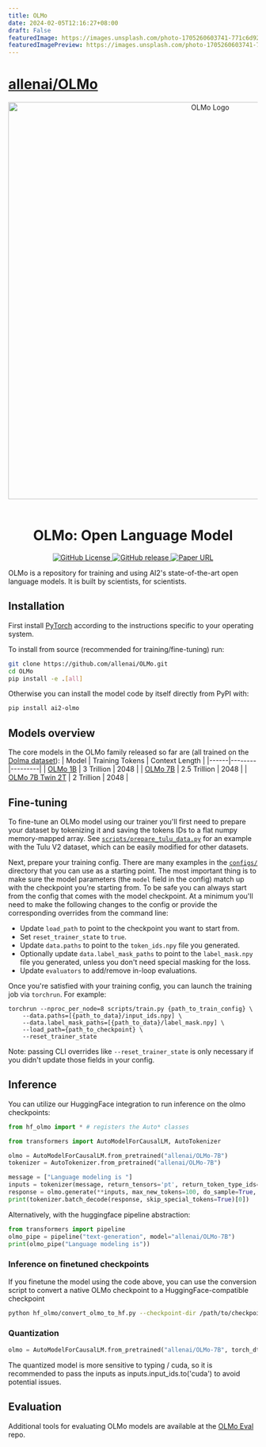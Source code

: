 ```yaml
---
title: OLMo
date: 2024-02-05T12:16:27+08:00
draft: False
featuredImage: https://images.unsplash.com/photo-1705260603741-771c6d9238da?ixid=M3w0NjAwMjJ8MHwxfHJhbmRvbXx8fHx8fHx8fDE3MDcxMDY1ODB8&ixlib=rb-4.0.3
featuredImagePreview: https://images.unsplash.com/photo-1705260603741-771c6d9238da?ixid=M3w0NjAwMjJ8MHwxfHJhbmRvbXx8fHx8fHx8fDE3MDcxMDY1ODB8&ixlib=rb-4.0.3
---
```


# [allenai/OLMo](https://github.com/allenai/OLMo)

<div align="center">
  <!-- <img src="https://github.com/allenai/OLMo/assets/8812459/774ac485-a535-4768-8f7c-db7be20f5cc3" width="300"/> -->
  <img src="https://allenai.org/olmo/olmo-7b-animation.gif" alt="OLMo Logo" width="800" style="margin-left:'auto' margin-right:'auto' display:'block'"/>
  <br>
  <br>
  <h1>OLMo: Open Language Model</h1>
</div>
<p align="center">
  <a href="https://github.com/allenai/OLMo/blob/main/LICENSE">
    <img alt="GitHub License" src="https://img.shields.io/github/license/allenai/OLMo">
  </a>
  <a href="https://github.com/allenai/OLMo/releases">
    <img alt="GitHub release" src="https://img.shields.io/github/release/allenai/OLMo.svg">
  </a>
  <a href="https://arxiv.org/pdf/2402.00838.pdf">
    <img alt="Paper URL" src="https://img.shields.io/badge/arxiv-2402.00838-blue">
  </a>
</p>

OLMo is a repository for training and using AI2's state-of-the-art open language models. 
It is built by scientists, for scientists.

## Installation

First install [PyTorch](https://pytorch.org) according to the instructions specific to your operating system.

To install from source (recommended for training/fine-tuning) run:

```bash
git clone https://github.com/allenai/OLMo.git
cd OLMo
pip install -e .[all]
```

Otherwise you can install the model code by itself directly from PyPI with:

```bash
pip install ai2-olmo
```

## Models overview

The core models in the OLMo family released so far are (all trained on the [Dolma dataset](https://huggingface.co/datasets/allenai/dolma)): 
| Model | Training Tokens | Context Length |
|------|--------|---------|
| [OLMo 1B](https://huggingface.co/allenai/OLMo-1B)   | 3 Trillion | 2048  |
| [OLMo 7B](https://huggingface.co/allenai/OLMo-7B) | 2.5 Trillion   |  2048  |
| [OLMo 7B Twin 2T](https://huggingface.co/allenai/OLMo-7B-Twin-2T) | 2 Trillion  |   2048  |


## Fine-tuning

To fine-tune an OLMo model using our trainer you'll first need to prepare your dataset by tokenizing it and saving the tokens IDs to a flat numpy memory-mapped array. See [`scripts/prepare_tulu_data.py`](./scripts/prepare_tulu_data.py) for an example with the Tulu V2 dataset, which can be easily modified for other datasets.

Next, prepare your training config. There are many examples in the [`configs/`](./configs) directory that you can use as a starting point. The most important thing is to make sure the model parameters (the `model` field in the config) match up with the checkpoint you're starting from. To be safe you can always start from the config that comes with the model checkpoint. At a minimum you'll need to make the following changes to the config or provide the corresponding overrides from the command line:

- Update `load_path` to point to the checkpoint you want to start from.
- Set `reset_trainer_state` to `true`.
- Update `data.paths` to point to the `token_ids.npy` file you generated.
- Optionally update `data.label_mask_paths` to point to the `label_mask.npy` file you generated, unless you don't need special masking for the loss.
- Update `evaluators` to add/remove in-loop evaluations.

Once you're satisfied with your training config, you can launch the training job via `torchrun`. For example:

```
torchrun --nproc_per_node=8 scripts/train.py {path_to_train_config} \
    --data.paths=[{path_to_data}/input_ids.npy] \
    --data.label_mask_paths=[{path_to_data}/label_mask.npy] \
    --load_path={path_to_checkpoint} \
    --reset_trainer_state
```

Note: passing CLI overrides like `--reset_trainer_state` is only necessary if you didn't update those fields in your config.


## Inference

You can utilize our HuggingFace integration to run inference on the olmo checkpoints:

```python
from hf_olmo import * # registers the Auto* classes

from transformers import AutoModelForCausalLM, AutoTokenizer

olmo = AutoModelForCausalLM.from_pretrained("allenai/OLMo-7B")
tokenizer = AutoTokenizer.from_pretrained("allenai/OLMo-7B")

message = ["Language modeling is "]
inputs = tokenizer(message, return_tensors='pt', return_token_type_ids=False)
response = olmo.generate(**inputs, max_new_tokens=100, do_sample=True, top_k=50, top_p=0.95)
print(tokenizer.batch_decode(response, skip_special_tokens=True)[0])
```

Alternatively, with the huggingface pipeline abstraction:

```python
from transformers import pipeline
olmo_pipe = pipeline("text-generation", model="allenai/OLMo-7B")
print(olmo_pipe("Language modeling is"))
```


### Inference on finetuned checkpoints

If you finetune the model using the code above, you can use the conversion script to convert a native OLMo checkpoint to a HuggingFace-compatible checkpoint

```bash
python hf_olmo/convert_olmo_to_hf.py --checkpoint-dir /path/to/checkpoint
```

### Quantization

```python
olmo = AutoModelForCausalLM.from_pretrained("allenai/OLMo-7B", torch_dtype=torch.float16, load_in_8bit=True)  # requires bitsandbytes
```

The quantized model is more sensitive to typing / cuda, so it is recommended to pass the inputs as inputs.input_ids.to('cuda') to avoid potential issues.


## Evaluation

Additional tools for evaluating OLMo models are available at the [OLMo Eval](https://github.com/allenai/ai2-olmo-eval) repo.
